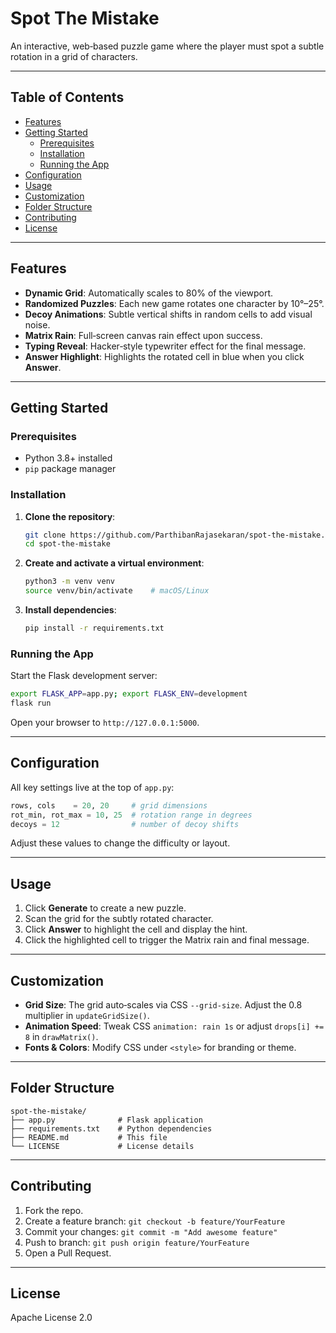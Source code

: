 # Spot The Mistake

An interactive, web‑based puzzle game where the player must spot a subtle rotation in a grid of characters. 

---

## Table of Contents

- [Features](#features)
- [Getting Started](#getting-started)
  - [Prerequisites](#prerequisites)
  - [Installation](#installation)
  - [Running the App](#running-the-app)
- [Configuration](#configuration)
- [Usage](#usage)
- [Customization](#customization)
- [Folder Structure](#folder-structure)
- [Contributing](#contributing)
- [License](#license)

---

## Features

- **Dynamic Grid**: Automatically scales to 80% of the viewport.
- **Randomized Puzzles**: Each new game rotates one character by 10°–25°.
- **Decoy Animations**: Subtle vertical shifts in random cells to add visual noise.
- **Matrix Rain**: Full‑screen canvas rain effect upon success.
- **Typing Reveal**: Hacker‑style typewriter effect for the final message.
- **Answer Highlight**: Highlights the rotated cell in blue when you click **Answer**.

---

## Getting Started

### Prerequisites

- Python 3.8+ installed
- `pip` package manager

### Installation

1. **Clone the repository**:
   ```bash
   git clone https://github.com/ParthibanRajasekaran/spot-the-mistake.git
   cd spot-the-mistake
   ```

2. **Create and activate a virtual environment**:
   ```bash
   python3 -m venv venv
   source venv/bin/activate    # macOS/Linux
   ```

3. **Install dependencies**:
   ```bash
   pip install -r requirements.txt
   ```

### Running the App

Start the Flask development server:
```bash
export FLASK_APP=app.py; export FLASK_ENV=development
flask run
```

Open your browser to `http://127.0.0.1:5000`.

---

## Configuration

All key settings live at the top of `app.py`:

```python
rows, cols    = 20, 20     # grid dimensions
rot_min, rot_max = 10, 25  # rotation range in degrees
decoys = 12                # number of decoy shifts
```  

Adjust these values to change the difficulty or layout.

---

## Usage

1. Click **Generate** to create a new puzzle.
2. Scan the grid for the subtly rotated character.
3. Click **Answer** to highlight the cell and display the hint.
4. Click the highlighted cell to trigger the Matrix rain and final message.

---

## Customization

- **Grid Size**: The grid auto‑scales via CSS `--grid-size`. Adjust the 0.8 multiplier in `updateGridSize()`.
- **Animation Speed**: Tweak CSS `animation: rain 1s` or adjust `drops[i] += 8` in `drawMatrix()`.
- **Fonts & Colors**: Modify CSS under `<style>` for branding or theme.

---

## Folder Structure

```
spot-the-mistake/
├── app.py              # Flask application
├── requirements.txt    # Python dependencies
├── README.md           # This file
└── LICENSE             # License details
```

---

## Contributing

1. Fork the repo.
2. Create a feature branch: `git checkout -b feature/YourFeature`
3. Commit your changes: `git commit -m "Add awesome feature"`
4. Push to branch: `git push origin feature/YourFeature`
5. Open a Pull Request.

---

## License

Apache License 2.0